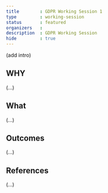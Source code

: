 ```yaml
---
title        : GDPR Working Session 1
type         : working-session
status       : featured
organizers   : 
description  : GDPR Working Session
hide         : true
---
```


(add intro)

## WHY

(...)

## What

(...)

## Outcomes

(...)

## References

(...)

